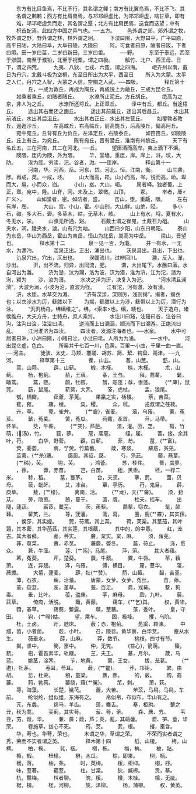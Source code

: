 <!-- { "loadSidebar": true } -->
　　东方有比目鱼焉，不比不行，其名谓之鲽；南方有比翼鸟焉，不比不飞，其
　　名谓之鹣鹣；西方有比肩兽焉，与邛邛岠虚比，为邛邛岠虚，啮甘草，即有
　　难，邛邛岠虚负而走，其名谓之蹷；北方有比肩民焉，迭食而迭望；中有
　　枳首蛇焉。此四方中国之异气也。──五方。
　　邑外谓之郊，郊外谓之牧，牧外谓之野，野外谓之林，林外谓之坰。
　　下湿曰隰，大野曰平，广平曰原，高平曰陆，大陆曰阜，大阜曰陵，大陵曰
　　阿。可食者曰原，陂者曰阪，下者曰隰。田一岁曰菑，二岁曰新田，三岁曰畬。
　　──野。
　　东至于泰远，西至于邠国，南至于濮铅，北至于祝栗，谓之四极。
　　觚竹、北户、西王母、日下，谓之四荒。
　　九夷、八狄、七戎、六蛮，谓之四海。
　　岠齐州以南，戴日为丹穴，北戴斗极为空桐，东至日所出为大平，西至日
　　所入为大蒙。太平之人仁，丹穴之人智，大蒙之人信，空桐之人武。──四极。
　　
　　释丘第十
　　
　　丘，一成为敦丘，再成为陶丘，再成锐上为融丘，三成为昆仑丘。
　　如乘者乘丘，如陼者陼丘。
　　水潦所止泥丘。方丘胡丘。
　　绝高为之京，非人为之丘。
　　水潦所还埒丘。上正章丘。
　　泽中有丘，都丘。当途梧丘。
　　途出其右而还之画丘。
　　途出其前戴丘，途出其后昌丘。
　　水出其前渻丘，水出其后沮丘。
　　水出其右正丘，水出其左营丘。
　　如覆敦者敦丘，逦迤沙丘。
　　左高咸丘，右高临丘，前高旄丘，后高陵丘，偏高阿丘。
　　宛中宛丘，丘背有丘为负丘，左泽定丘，右陵泰丘。
　　如亩亩丘，如陵陵丘。丘上有丘，为宛丘。
　　陈有宛丘，晋有潜丘，淮南有州黎丘。
　　天下有名丘五，三在河南，其二在河北。──丘。
　　望厓洒而高岸。夷上洒下不漘。
　　隩隈，厓内为隩，外为隈。
　　毕，堂墙。重厓，岸。岸上，浒。坟，大防。
　　涘为厓。穷渎，汜。谷者，溦。──厓岸。
　　
　　释山第十一
　　
　　河南，华。河西，岳。河东，岱。河北，恒。江南，衡。
　　山三袭，陟。再成，英。一成，坯。
　　山大而高，崧。山小而高，岑。锐而高，峤。卑而大，扈。小而众，岿。
　　小山，岌。大山，峘。
　　属者峄。独者蜀。上正，章。宛中，隆。山脊，冈。未及上，翠微。山顶，
　　冢。
　　崒者，厜<厂义>。
　　山如堂者，密。如防者，盛。
　　峦山，堕。重甗，隒。
　　左右有岸，厒。
　　大山，宫。小山，霍。小山别，大山鲜。山绝，陉。
　　多小石，磝。多大石，礐。多草木，岵。无草木，峐。
　　山上有水，埒。夏有水，冬无水，泶。
　　山豄无所通，谿。
　　石戴土谓之崔嵬，土戴石为砠。
　　山夹水，涧。陵夹水，澞。山有穴为岫。
　　山西曰夕阳，山东曰朝阳。
　　泰山为东岳，华山为西岳，霍山为南岳，恒山为北岳，嵩高为中岳。
　　梁山，晋望也。
　　
　　释水第十二
　　
　　泉一见一否，为瀸。
　　井一有水，一无水，为瀱汋。
　　　滥泉正出。正出，涌出也。
　　沃泉县出。县出，下出也。
　　氿泉穴出，穴出，仄出也。
　　湀闢流川，过辨回川。
　　灉，反入。潬，沙出。
　　汧，出不流。归异，出同流，肥。
　　瀵，大出尾下。水醮曰厬。水自河出为灉。
　　济为濋，汶为灛，洛为波，汉为潜，淮为浒，江为沱，濄为洵，颍为
　　沙，汝为濆。
　　水决之泽为汧，决复入为汜。
　　“河水清且澜漪”，大波为澜，小波为沦，直波为径。
　　江有沱，河有灉，汝有濆。
　　浒，水厓。水草交为湄。
　　“济有深涉，深则厉，浅则揭”。揭者，揭衣也；以衣涉水为厉，繇膝以下
　　为揭，繇膝以上为涉，繇带以上为厉，潜行为泳。
　　“汎汎杨舟，绋缡维之”。绋，<索率>也。缡，緌也。
　　天子造舟，诸侯维舟，大夫方舟，士特舟，庶人乘泭。
　　水注川曰谿，注谿曰谷，注谷曰沟，注沟曰浍，注浍曰渎。
　　逆流而上曰溯洄，顺流而下曰溯游。正绝流曰乱。
　　江河淮济为四渎。
　　四渎者，发源注海者也。──水泉。
　　水中可居者曰洲，小洲曰陼，小陼曰沚，小沚曰坻。人所为为潏。
　　──水中。
　　河出昆仑虚，色白。
　　所渠并千七百一川，色黄。百里一小曲，千里一曲一直。──河曲。
　　徒骇、太史、马颊、覆鬴、胡苏、简、絜、钩盘、鬲津。──九河。
　　
　　释草第十三
　　
　　蒮，山韭。
　　茖，山葱。
　　葝，山。
　　蒚，山蒜。
　　薜，山蕲。
　　椴，木槿。
　　榇，木槿。
　　朮，山蓟。
　　杨，枹蓟。
　　葥，王蔧。
　　菉，王刍。
　　拜，蔏藋。
　　蘩，皤蒿。
　　蒿，菣。
　　蔚，牡菣。
　　齧，彫蓬；荐，黍蓬。
　　{艹庳}，鼠莞。
　　葝，鼠尾。
　　菥蓂，大荠。
　　蒤，虎杖。
　　孟，狼尾。
　　瓠，栖瓣。
　　茹藘，茅蒐。
　　果臝之实，栝楼。
　　荼，苦菜。
　　萑，蓷。
　　虉，绶。
　　粢，稷。
　　众，秫。
　　戎叔谓之荏菽。
　　卉，草。
　　萒，雀弁。
　　{艹龠}，雀麦。
　　蘾，乌蕵。
　　萰，菟荄。
　　蘩，菟蒵。
　　蔩，菟瓜。
　　茢薽，豕首。
　　荓，马帚。
　　，怀羊。
　　茭，牛蕲。
　　{艹突}，芦萉。
　　淔，灌。苬，芝。
　　筍，竹萌，{汤}，竹。
　　莪，萝。
　　苨，菧苨。
　　绖，履。
　　莕，接。余其叶，苻。
　　白华，野菅。
　　薜，白蕲。
　　菲，芴。
　　葍，{艹富}。
　　荧，委萎。
　　葋，艼荧。竹萹蓄。
　　葴，寒浆。
　　薢茩，芵茪。
　　莁荑，{艹杀}蘠。
　　瓞瓝。其绍，瓞。
　　芍，凫茈。
　　蘱，薡蕫。
　　{艹秭}，苵。
　　钩，芺。
　　，鸿薈。
　　苏，桂荏。
　　蔷，虞蓼。
　　，蓚。
　　虋，赤苗。
　　芑，白苗。
　　秬，黑黍。
　　秠，一稃二米。
　　稌，稻。
　　葍，藑茅。
　　台，夫须。
　　藆，藅。
　　莔，贝母。
　　荍，蚍衃。
　　艾，冰台。
　　蕇，亭历。
　　苻，鬼目。
　　薜，庾草。
　　蔜，{艹缕}。
　　离南，活。
　　{艹龙}，天{艹龠}。
　　须，葑苁。
　　蒡，隐荵。
　　莤，蔓于。
　　蓾，蔖。
　　柱夫，摇车。
　　出隧，蘧蔬。
　　蕲茝，蘪芜。
　　茨，蒺藜。
　　蘮蒘，窃衣。
　　髦，颠蕀。
　　雚芄，兰。
　　荨，莐藩。
　　蕍，蕮。
　　蔨，鹿{艹靃}，其实莥。
　　，侯莎，其实媞。
　　莞，苻蓠。其上蒚。
　　荷，芙渠。其茎茄，其叶蕸，其本蔤，其华菡萏，其实莲，其根藕，
　　其中的，的中薏。
　　红，茏古。其大者蘬。
　　蒫，荠实。
　　黂，枲实。枲，麻。
　　须，蕵芜。
　　菲，蒠菜。
　　蕢，赤苋。
　　蘠蘼，虋冬。
　　萹，苻止。
　　泺，贯众。
　　莙，牛藻。
　　蓫、{艹殇}，马尾。
　　萍，蓱。
　　其大者蘋。
　　莃，菟葵。
　　芹，楚葵。
　　藬，牛蘈。
　　藚，牛唇。
　　苹，藾萧。
　　连，异翘。
　　泽，乌蕵。
　　傅，横目。
　　釐，蔓华。
　　蓤，蕨攗。
　　大菊，蘧麦。
　　薜，牡{艹赞}。
　　葥，山莓。
　　齧，苦堇。
　　藫，石衣。
　　蘜，治蘠。
　　唐蒙，女萝。女萝，菟丝。
　　苗，蓚。
　　茥，蒛葐。
　　芨，堇草。
　　虃，百足。
　　菺，戎葵。
　　蘻，狗毒。
　　垂，比叶。
　　蕧，盗庚。
　　茡，麻母。
　　瓝，九叶。
　　藐，茈草。
　　倚商，活脱。
　　蘵，黄蒢。
　　藒车，{艹乞}舆。
　　权，黄华。
　　葞，春草。
　　蔠葵，蘩露。
　　菋，荎蕏。
　　蒤，委叶。
　　皇，守田。
　　钩，{艹暌}姑。
　　望，乘车。
　　困，衱袶。
　　攫，乌阶。
　　杜，土卤。
　　盱，虺床。
　　蔜；赤，枹蓟。
　　菟奚，颗涷。
　　中馗，菌，小者菌。
　　菆，小叶。
　　召，陵苕。黄华蔈，白华茇。
　　蘪从水生。
　　薇垂水。
　　薜，山麻。
　　莽，数节。
　　桃枝，四寸有节。
　　粼，坚中。
　　簢，筡中。
　　仲，无笐。
　　{笞心}，箭萌。
　　篠，箭。
　　枹，霍首素华。轨鬷。
　　芏，夫王。
　　藄，月尔。
　　葴，马蓝。
　　姚茎，涂荠。
　　芐，地黄。
　　蒙，王女。
　　拔，茏葛。
　　{艹遬}，牡茅。
　　菤耳，苓耳。
　　蕨，{艹鳖}。
　　荞，邛钜。
　　繁，由胡。
　　莣，杜荣。
　　稂，童粱。
　　藨，麃。
　　的，薂。
　　购，蔏蒌。
　　茢，勃茢。
　　葽绕，蕀{艹冤}。
　　茦，刺。
　　萧，萩。
　　荨，海藻。
　　长楚，铫芅。
　　蘦，大苦。
　　芣苡，马舄。马舄，车前。
　　纶似纶，组似组，东海有之。
　　帛似帛，布似布，华山有之。
　　苀，东蠡。
　　绵马，羊齿。
　　萿，麋舌。
　　搴，柜朐。
　　蘩之丑，秋为蒿。
　　芺蓟，其实荂。
　　蔈、荂，荼。
　　猋、藨、芀。
　　苇丑，芀。葭，华。
　　蒹、薕；葭，芦；菼，薍，其萌虇。
　　萮、芛、葟，华荣。
　　卷施草，拔心不死。
　　荺，茭。
　　荄，根。
　　攫，橐含。
　　华，荂也。华荂，荣也。
　　木谓之华，草谓之荣。
　　不荣而实者谓之秀，荣而不实者谓之英。
　　
　　释木第十四
　　
　　槄，山榎。
　　栲，山樗。
　　柏，椈。
　　髡，梱。
　　椵，柂。
　　梅，柟。
　　柀，煔。
　　櫠，椵。
　　杻檍。
　　楙，木瓜。
　　椋，即来。
　　栵，栭。
　　檴，落。
　　柚，条。
　　时，英梅。
　　楥，柜枊。
　　栩，杼。
　　味，荎著。
　　藲荎。
　　杜，甘棠。
　　狄，臧槔。
　　贡，綦。
　　朹，檕梅。
　　朻者聊。
　　魄，榽。
　　梫，木桂。
　　棆，无疵。
　　椐，樻。
　　柽，河柳。
　　旄，泽柳。
　　杨，蒲柳。
　　权，黄英。
